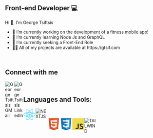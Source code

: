 
<h2  > Front-end Developer 💻  </h1>

Hi 👋, I'm George Tsiftsis


<ul>
   <li> 🔭 I’m currently working on the development of a fitness mobile app! </li>

<li>🌱 I’m currently learning Node Js and GraphQL </li>

<li>🤝 I’m currently seeking a Front-End  Role </li>

 <li>🧑‍💻 All of my projects are available at https://gtsif.com </li>
   </ul>

 </br >
   <h2> Connect with me </h2>
<a href="mailto:gtsiff@gmail.com" > <img
align="left"
alt="George Tsiftsis GMail"
width="30px"
src="https://image.flaticon.com/icons/png/512/732/732200.png" />
   </a>
<a href="https://www.linkedin.com/in/george-tsiftsis/"> 
   <img
align="left"
alt="George Tsiftsis LinkedIn"
width="30px"
src="https://image.flaticon.com/icons/png/512/174/174857.png" />
   </a>
   </br>    
    <h2> Languages and Tools: </h2>
     <img
align="left"
alt="REACT"
width="40px"
src="https://raw.githubusercontent.com/devicons/devicon/master/icons/react/react-original.svg" /> 
<img
align="left"
alt="NEXTJS"
width="40px"
src="https://camo.githubusercontent.com/92ec9eb7eeab7db4f5919e3205918918c42e6772562afb4112a2909c1aaaa875/68747470733a2f2f6173736574732e76657263656c2e636f6d2f696d6167652f75706c6f61642f76313630373535343338352f7265706f7369746f726965732f6e6578742d6a732f6e6578742d6c6f676f2e706e67" /> 
</br>
    
<img
align="left"
alt="HTML5"
width="40px"
src="https://raw.githubusercontent.com/devicons/devicon/master/icons/html5/html5-original.svg" /> 
<img
align="left"
alt="CSS3"
width="40px"
src="https://raw.githubusercontent.com/devicons/devicon/master/icons/css3/css3-original.svg" />
 <img
align="left"
alt="JAVASCRIPT"
width="40px"
src="https://raw.githubusercontent.com/devicons/devicon/master/icons/javascript/javascript-original.svg" />
  <img
align="left"
alt="TAILWIND"
width="40px"
src="https://avatars.githubusercontent.com/u/67109815?s=200&v=4" />  
 






<!---
GeorgeTsiftsis/GeorgeTsiftsis is a ✨ special ✨ repository because its `README.md` (this file) appears on your GitHub profile.
You can click the Preview link to take a look at your changes.
--->
